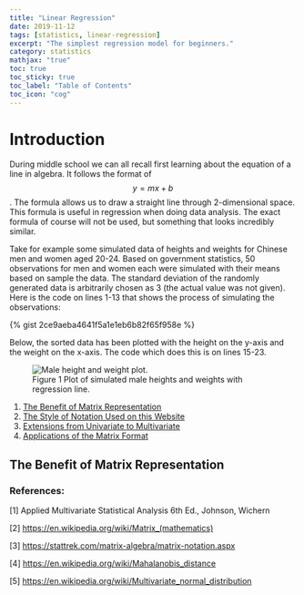 ```yaml
---
title: "Linear Regression"
date: 2019-11-12
tags: [statistics, linear-regression]
excerpt: "The simplest regression model for beginners."
category: statistics
mathjax: "true"
toc: true
toc_sticky: true
toc_label: "Table of Contents"
toc_icon: "cog"
---
```

# Introduction
During middle school we can all recall first learning about the equation of a line in algebra. It follows the format of $$y = mx + b$$. The formula allows us to draw a straight line through 2-dimensional space. This formula is useful in regression when doing data analysis. The exact formula of course will not be used, but something that looks incredibly similar.

Take for example some simulated data of heights and weights for Chinese men and women aged 20-24. Based on government statistics, 50 observations for men and women each were simulated with their means based on sample the data. The standard deviation of the randomly generated data is arbitrarily chosen as 3 (the actual value was not given). Here is the code on lines 1-13 that shows the process of simulating the observations:

{% gist 2ce9aeba4641f5a1e1eb6b82f65f958e %}

Below, the sorted data has been plotted with the height on the y-axis and the weight on the x-axis. The code which does this is on lines 15-23.

<figure>
  <img src="{{ site.url }}{{ site.baseurl }}/images/male_height_weight_plot.jpeg" alt="Male height and weight plot."/>
  <figcaption>Figure 1 Plot of simulated male heights and weights with regression line.</figcaption>
</figure>

1. [The Benefit of Matrix Representation](https://qzyu999.github.io/wang-zhan/statistics/notation/#the-benefit-of-matrix-representation)
2. [The Style of Notation Used on this Website](https://qzyu999.github.io/wang-zhan/statistics/notation/#the-style-of-notation-used-on-this-website)
3. [Extensions from Univariate to Multivariate](https://qzyu999.github.io/wang-zhan/statistics/notation/#extensions-from-univariate-to-multivariate)
4. [Applications of the Matrix Format](https://qzyu999.github.io/wang-zhan/statistics/notation/#applications-of-the-matrix-format)

## The Benefit of Matrix Representation

### References:

[1] Applied Multivariate Statistical Analysis 6th Ed., Johnson, Wichern

[2] https://en.wikipedia.org/wiki/Matrix_(mathematics)

[3] https://stattrek.com/matrix-algebra/matrix-notation.aspx

[4] https://en.wikipedia.org/wiki/Mahalanobis_distance

[5] https://en.wikipedia.org/wiki/Multivariate_normal_distribution
